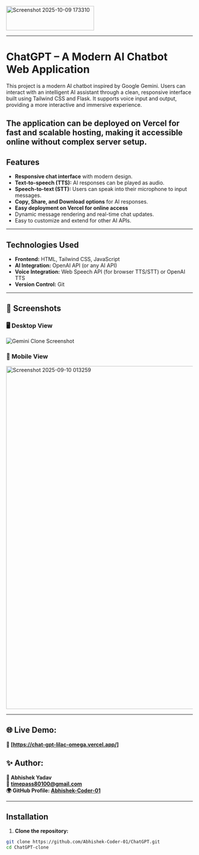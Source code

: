 <p >
  
  <img width="237" height="66" alt="Screenshot 2025-10-09 173310" src="https://github.com/user-attachments/assets/6a74d6e7-f77f-48ee-b207-dee6d856d0db" />

</p>

---



# ChatGPT – A Modern AI Chatbot Web Application

This project is a modern AI chatbot inspired by Google Gemini. Users can interact with an intelligent AI assistant through a clean, responsive interface built using Tailwind CSS and Flask. It supports voice input and output, providing a more interactive and immersive experience.

The application can be deployed on Vercel for fast and scalable hosting, making it accessible online without complex server setup.
---

## Features

- **Responsive chat interface** with modern design.
- **Text-to-speech (TTS):** AI responses can be played as audio.
- **Speech-to-text (STT):** Users can speak into their microphone to input messages.
- **Copy, Share, and Download options** for AI responses.
- **Easy deployment on Vercel for online access**
- Dynamic message rendering and real-time chat updates.
- Easy to customize and extend for other AI APIs.

---


## Technologies Used

- **Frontend:** HTML, Tailwind CSS, JavaScript
- **AI Integration:** OpenAI API (or any AI API)
- **Voice Integration:** Web Speech API (for browser TTS/STT) or OpenAI TTS
- **Version Control:** Git

---


## 📸 Screenshots  

### 🖥️ Desktop View  
![Gemini Clone Screenshot](https://github.com/user-attachments/assets/c0f654e3-4500-4f20-b7f8-badfdaae9640)


 
### 📱 Mobile View  
<img width="576" height="925" alt="Screenshot 2025-09-10 013259" src="https://github.com/user-attachments/assets/c554bd3e-f71c-411b-b9b1-567917bd85ef" />


---

## 🌐 Live Demo:
**🔗 [https://chat-gpt-lilac-omega.vercel.app/]**

## ✨ Author:
**👤 Abhishek Yadav**<br>
**📧 timepass80100@gmail.com**<br>
**🌍 GitHub Profile: [Abhishek-Coder-01](https://github.com/Abhishek-Coder-01)**


---



## Installation

1. **Clone the repository:**

```bash
git clone https://github.com/Abhishek-Coder-01/ChatGPT.git
cd ChatGPT-clone
